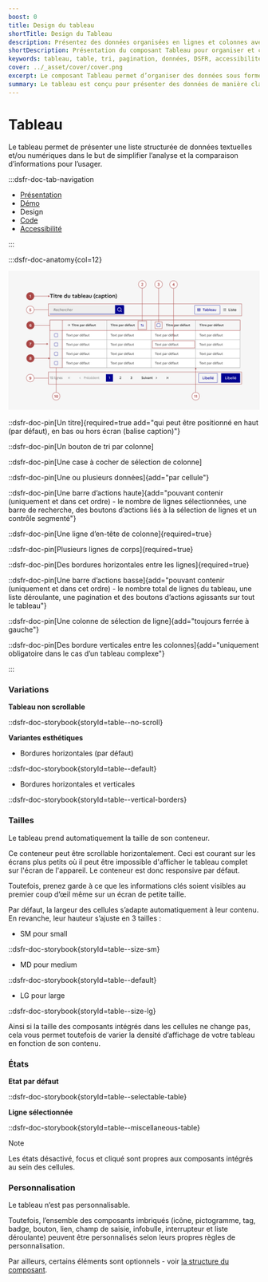 ```yaml
---
boost: 0
title: Design du tableau
shortTitle: Design du Tableau
description: Présentez des données organisées en lignes et colonnes avec le composant Tableau, pensé pour faciliter la lisibilité, la comparaison et la manipulation de contenus structurés dans vos interfaces.
shortDescription: Présentation du composant Tableau pour organiser et comparer des données.
keywords: tableau, table, tri, pagination, données, DSFR, accessibilité, lignes, colonnes, affichage structuré, composant, visualisation
cover: ../_asset/cover/cover.png
excerpt: Le composant Tableau permet d’organiser des données sous forme de lignes et colonnes, facilitant la lecture, la comparaison et la sélection d’informations. Il prend en charge le tri, la pagination et l’intégration de composants interactifs.
summary: Le tableau est conçu pour présenter des données de manière claire et structurée. Il prend en charge les fonctionnalités de tri, pagination, sélection de lignes et intégration de composants variés (boutons, liens, champs de saisie…). Il propose plusieurs états (par défaut, sélectionné) et tailles d’affichage (SM, MD, LG) selon le contexte. Bien que non personnalisable dans son ensemble, il permet de personnaliser les composants qu’il intègre. Son usage est recommandé pour des données complexes ou nombreuses, tout en restant attentif à la lisibilité sur tous les formats d’écran.
---
```


# Tableau

Le tableau permet de présenter une liste structurée de données textuelles et/ou numériques dans le but de simplifier l’analyse et la comparaison d’informations pour l’usager.

:::dsfr-doc-tab-navigation

- [Présentation](../index.md)
- [Démo](../demo/index.md)
- Design
- [Code](../code/index.md)
- [Accessibilité](../accessibility/index.md)

:::

:::dsfr-doc-anatomy{col=12}

![Anatomie du tableau](../_asset/anatomy/anatomy-1.png)

::dsfr-doc-pin[Un titre]{required=true add="qui peut être positionné en haut (par défaut), en bas ou hors écran (balise caption)"}

::dsfr-doc-pin[Un bouton de tri par colonne]

::dsfr-doc-pin[Une case à cocher de sélection de colonne]

::dsfr-doc-pin[Une ou plusieurs données]{add="par cellule"}

::dsfr-doc-pin[Une barre d’actions haute]{add="pouvant contenir (uniquement et dans cet ordre) - le nombre de lignes sélectionnées, une barre de recherche, des boutons d’actions liés à la sélection de lignes et un contrôle segmenté"}

::dsfr-doc-pin[Une ligne d’en-tête de colonne]{required=true}

::dsfr-doc-pin[Plusieurs lignes de corps]{required=true}

::dsfr-doc-pin[Des bordures horizontales entre les lignes]{required=true}

::dsfr-doc-pin[Une barre d’actions basse]{add="pouvant contenir (uniquement et dans cet ordre) - le nombre total de lignes du tableau, une liste déroulante, une pagination et des boutons d’actions agissants sur tout le tableau"}

::dsfr-doc-pin[Une colonne de sélection de ligne]{add="toujours ferrée à gauche"}

::dsfr-doc-pin[Des bordure verticales entre les colonnes]{add="uniquement obligatoire dans le cas d’un tableau complexe"}

:::

### Variations

**Tableau non scrollable**

::dsfr-doc-storybook{storyId=table--no-scroll}

**Variantes esthétiques**

- Bordures horizontales (par défaut)

::dsfr-doc-storybook{storyId=table--default}

- Bordures horizontales et verticales

::dsfr-doc-storybook{storyId=table--vertical-borders}

### Tailles

Le tableau prend automatiquement la taille de son conteneur.

Ce conteneur peut être scrollable horizontalement. Ceci est courant sur les écrans plus petits où il peut être impossible d'afficher le tableau complet sur l'écran de l'appareil. Le conteneur est donc responsive par défaut.

Toutefois, prenez garde à ce que les informations clés soient visibles au premier coup d’œil même sur un écran de petite taille.

Par défaut, la largeur des cellules s’adapte automatiquement à leur contenu. En revanche, leur hauteur s’ajuste en 3 tailles :

- SM pour small

::dsfr-doc-storybook{storyId=table--size-sm}

- MD pour medium

::dsfr-doc-storybook{storyId=table--default}

- LG pour large

::dsfr-doc-storybook{storyId=table--size-lg}

Ainsi si la taille des composants intégrés dans les cellules ne change pas, cela vous permet toutefois de varier la densité d’affichage de votre tableau en fonction de son contenu.

### États

**Etat par défaut**

::dsfr-doc-storybook{storyId=table--selectable-table}

**Ligne sélectionnée**

::dsfr-doc-storybook{storyId=table--miscellaneous-table}

> [!NOTE]
> Les états désactivé, focus et cliqué sont propres aux composants intégrés au sein des cellules.

### Personnalisation

Le tableau n’est pas personnalisable.

Toutefois, l’ensemble des composants imbriqués (icône, pictogramme, tag, badge, bouton, lien, champ de saisie, infobulle, interrupteur et liste déroulante) peuvent être personnalisés selon leurs propres règles de personnalisation.

Par ailleurs, certains éléments sont optionnels - voir [la structure du composant](#tableau).
